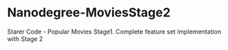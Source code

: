 # Nanodegree-MoviesStage2
Starer Code - Popular Movies Stage1. Complete feature set implementation with Stage 2

